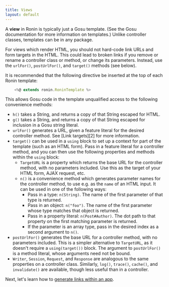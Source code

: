 ```yaml
---
title: Views
layout: default
---
```


A **view** in Ronin is typically just a Gosu template. (See the Gosu
documentation for more information on templates.) Unlike controller classes,
templates can be in any package.

For views which render HTML, you should not hard-code link URLs and form
targets in the HTML. This could lead to broken links if you remove or rename a
controller class or method, or change its parameters. Instead, use the
`urlFor()`, `postUrlFor()`, and `target()` methods (see below).

It is recommended that the following directive be inserted at the top of each
Ronin template:

```js
    <%@ extends ronin.RoninTemplate %>
```

This allows Gosu code in the template unqualified access to the following
convenience methods:

  * `h()` takes a String, and returns a copy of that String escaped for HTML.
  * `g()` takes a String, and returns a copy of that String escaped for inclusion in a Gosu string literal.
  * `urlFor()` generates a URL, given a feature literal for the desired controller method. See [Link targets][2] for more information.
  * `target()` can be used in a `using` block to set up a context for part of the template (such as an HTML form). Pass in a feature literal for a controller method, and you can then use the following properties and methods within the `using` block:
    * `TargetURL` is a property which returns the base URL for the controller method, with no parameters included. Use this as the target of your HTML form, AJAX request, etc.
    * `n()` is a convenience method which generates parameter names for the controller method, to use e.g. as the `name` of an HTML input. It can be used in one of the following ways:
      * Pass in a type: `n(String)`. The name of the first parameter of that type is returned.
      * Pass in an object: `n("foo")`. The name of the first parameter whose type matches that object is returned.
      * Pass in a property literal: `n(Post#Author)`. The dot path to that property on the first matching parameter is returned.
      * If the parameter is an array type, pass in the desired index as a second argument to `n()`.
  * `postUrlFor()` generates the base URL for a controller method, with no parameters included. This is a simpler alternative to `TargetURL`, as it doesn't require a `using(target())` block. The argument to `postUrlFor()` is a
method literal, whose arguments need not be bound.
  * `Writer`, `Session`, `Request`, and `Response` are analogous to the same properties on a controller class. Similarly, `log()`, `trace()`, `cache()`, and `invalidate()` are available, though less useful than in a controller.

Next, let's learn how to [generate links within an app](Link-Targets.html).
